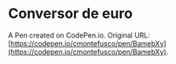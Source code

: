 # Conversor de euro

A Pen created on CodePen.io. Original URL: [https://codepen.io/cmontefusco/pen/BamebXy](https://codepen.io/cmontefusco/pen/BamebXy).


